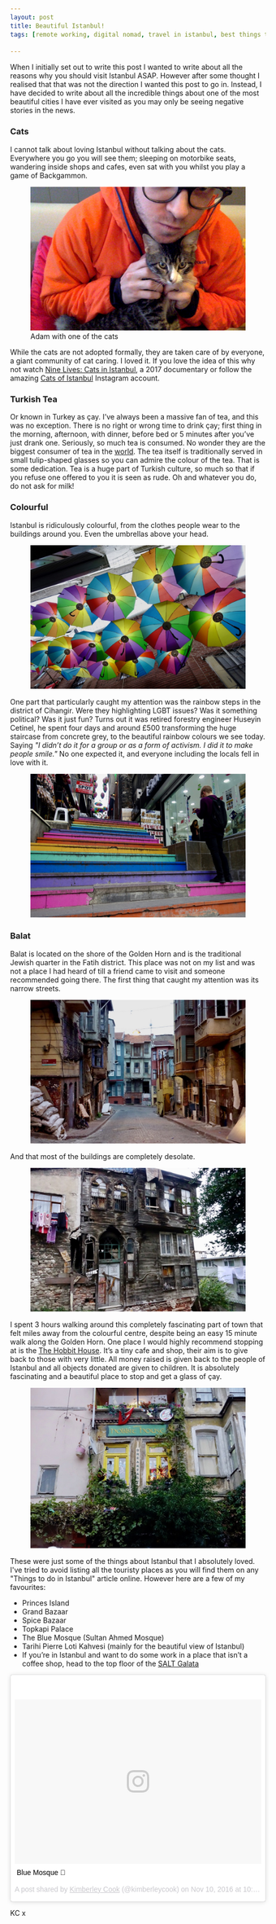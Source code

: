 ```yaml
---
layout: post
title: Beautiful Istanbul!
tags: [remote working, digital nomad, travel in istanbul, best things to do in istanbul, things to do in istanbul, female traveller, cats of istanbul]

---
```


When I initially set out to write this post I wanted to write about all the reasons why you should visit Istanbul ASAP. However after some thought I realised that that was not the direction I wanted this post to go in. Instead, I have decided to write about all the incredible things about one of the most beautiful cities I have ever visited as you may only be seeing negative stories in the news.

### Cats

I cannot talk about loving Istanbul without talking about the cats. Everywhere you go you will see them; sleeping on motorbike seats, wandering inside shops and cafes, even sat with you whilst you play a game of Backgammon.

<figure>
  <img src="/images/istanbul/adam-with-cat.jpg" class="medium-image" alt="Adam with a cat">
  <figcaption>Adam with one of the cats</figcaption>
</figure>

While the cats are not adopted formally, they are taken care of by everyone, a giant community of cat caring. I loved it. If you love the idea of this why not watch [Nine Lives: Cats in Istanbul](https://www.kedifilm.com), a 2017 documentary or follow the amazing [Cats of Istanbul](https://www.instagram.com/catsofistanbul) Instagram account.

### Turkish Tea

Or known in Turkey as çay. I’ve always been a massive fan of tea, and this was no exception. There is no right or wrong time to drink çay; first thing in the morning, afternoon, with dinner, before bed or 5 minutes after you’ve just drank one. Seriously, so much tea is consumed. No wonder they are the biggest consumer of tea in the [world](https://qz.com/168690/where-the-worlds-biggest-tea-drinkers-are/). The tea itself is traditionally served in small tulip-shaped glasses so you can admire the colour of the tea. That is some dedication. Tea is a huge part of Turkish culture, so much so that if you refuse one offered to you it is seen as rude. Oh and whatever you do, do not ask for milk!

### Colourful

Istanbul is ridiculously colourful, from the clothes people wear to the buildings around you. Even the umbrellas above your head.

<figure>
  <img src="/images/istanbul/colourful-umbrellas.jpg" class="medium-image" alt="Colourful umbrellas">
</figure>

One part that particularly caught my attention was the rainbow steps in the district of Cihangir. Were they highlighting LGBT issues? Was it something political? Was it just fun? Turns out it was retired forestry engineer Huseyin Cetinel, he spent four days and around £500 transforming the huge staircase from concrete grey, to the beautiful rainbow colours we see today. Saying _&quot;I didn’t do it for a group or as a form of activism. I did it to make people smile.&quot;_ No one expected it, and everyone including the locals fell in love with it.

<figure>
  <img src="/images/istanbul/colourful-steps.jpg" class="medium-image" alt="Colourful steps">
</figure>

### Balat

Balat is located on the shore of the Golden Horn and is the traditional Jewish quarter in the Fatih district. This place was not on my list and was not a place I had heard of till a friend came to visit and someone recommended going there. The first thing that caught my attention was its narrow streets.

<figure>
  <img src="/images/istanbul/balat-narrow-streets.jpg" class="medium-image" alt="Balat narrow streets">
</figure>

And that most of the buildings are completely desolate.

<figure>
  <img src="/images/istanbul/desolate-building.jpg" class="medium-image" alt="desolate buildings">
</figure>

I spent 3 hours walking around this completely fascinating part of town that felt miles away from the colourful centre, despite being an easy 15 minute walk along the Golden Horn. One place I would highly recommend stopping at is the [The Hobbit House](https://www.instagram.com/explore/locations/1028531014/hobbit-house-bademler/?hl=en). It’s a tiny cafe and shop, their aim is to give back to those with very little. All money raised is given back to the people of Istanbul and all objects donated are given to children. It is absolutely fascinating and a beautiful place to stop and get a glass of çay.

<figure>
  <img src="/images/istanbul/hobbit-house.jpg" class="medium-image" alt="hobbit house">
</figure>

These were just some of the things about Istanbul that I absolutely loved. I've tried to avoid listing all the touristy places as you will find them on any &quot;Things to do in Istanbul&quot; article online. However here are a few of my favourites:

- Princes Island
- Grand Bazaar
- Spice Bazaar
- Topkapi Palace
- The Blue Mosque (Sultan Ahmed Mosque)
- Tarihi Pierre Loti Kahvesi (mainly for the beautiful view of Istanbul)
- If you’re in Istanbul and want to do some work in a place that isn’t a coffee shop, head to the top floor of the [SALT Galata](http://www.theguideistanbul.com/location/salt-galata)

<div class="instagram-embed">
<blockquote class="instagram-media" data-instgrm-captioned data-instgrm-permalink="https://www.instagram.com/p/BMo73mJjKeQ/" data-instgrm-version="8" style=" background:#FFF; border:0; border-radius:3px; box-shadow:0 0 1px 0 rgba(0,0,0,0.5),0 1px 10px 0 rgba(0,0,0,0.15); margin: 1px; max-width:658px; padding:0; width:99.375%; width:-webkit-calc(100% - 2px); width:calc(100% - 2px);"><div style="padding:8px;"> <div style=" background:#F8F8F8; line-height:0; margin-top:40px; padding:33.24074074074074% 0; text-align:center; width:100%;"> <div style=" background:url(data:image/png;base64,iVBORw0KGgoAAAANSUhEUgAAACwAAAAsCAMAAAApWqozAAAABGdBTUEAALGPC/xhBQAAAAFzUkdCAK7OHOkAAAAMUExURczMzPf399fX1+bm5mzY9AMAAADiSURBVDjLvZXbEsMgCES5/P8/t9FuRVCRmU73JWlzosgSIIZURCjo/ad+EQJJB4Hv8BFt+IDpQoCx1wjOSBFhh2XssxEIYn3ulI/6MNReE07UIWJEv8UEOWDS88LY97kqyTliJKKtuYBbruAyVh5wOHiXmpi5we58Ek028czwyuQdLKPG1Bkb4NnM+VeAnfHqn1k4+GPT6uGQcvu2h2OVuIf/gWUFyy8OWEpdyZSa3aVCqpVoVvzZZ2VTnn2wU8qzVjDDetO90GSy9mVLqtgYSy231MxrY6I2gGqjrTY0L8fxCxfCBbhWrsYYAAAAAElFTkSuQmCC); display:block; height:44px; margin:0 auto -44px; position:relative; top:-22px; width:44px;"></div></div> <p style=" margin:8px 0 0 0; padding:0 4px;"> <a href="https://www.instagram.com/p/BMo73mJjKeQ/" style=" color:#000; font-family:Arial,sans-serif; font-size:14px; font-style:normal; font-weight:normal; line-height:17px; text-decoration:none; word-wrap:break-word;" target="_blank">Blue Mosque 📸</a></p> <p style=" color:#c9c8cd; font-family:Arial,sans-serif; font-size:14px; line-height:17px; margin-bottom:0; margin-top:8px; overflow:hidden; padding:8px 0 7px; text-align:center; text-overflow:ellipsis; white-space:nowrap;">A post shared by <a href="https://www.instagram.com/kimberleycook/" style=" color:#c9c8cd; font-family:Arial,sans-serif; font-size:14px; font-style:normal; font-weight:normal; line-height:17px;" target="_blank"> Kimberley Cook</a> (@kimberleycook) on <time style=" font-family:Arial,sans-serif; font-size:14px; line-height:17px;" datetime="2016-11-10T18:25:44+00:00">Nov 10, 2016 at 10:25am PST</time></p></div></blockquote>
</div>
<script async defer src="//www.instagram.com/embed.js"></script>

KC x
